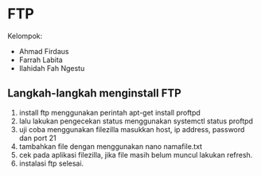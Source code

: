 # FTP
Kelompok:
- Ahmad Firdaus
- Farrah Labita
- Ilahidah Fah Ngestu

## Langkah-langkah menginstall FTP

1. install ftp menggunakan perintah apt-get install proftpd
2. lalu lakukan pengecekan status menggunakan systemctl status proftpd
3. uji coba menggunakan filezilla masukkan host, ip address, password dan port 21
4. tambahkan file dengan menggunakan nano namafile.txt
5. cek pada aplikasi filezilla, jika file masih belum muncul lakukan refresh.
6. instalasi ftp selesai.
